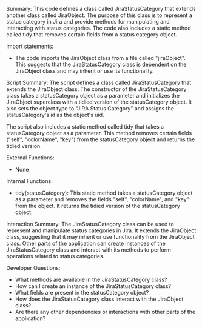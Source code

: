 Summary:
This code defines a class called JiraStatusCategory that extends another class called JiraObject. The purpose of this class is to represent a status category in Jira and provide methods for manipulating and interacting with status categories. The code also includes a static method called tidy that removes certain fields from a status category object.

Import statements:
- The code imports the JiraObject class from a file called "jiraObject". This suggests that the JiraStatusCategory class is dependent on the JiraObject class and may inherit or use its functionality.

Script Summary:
The script defines a class called JiraStatusCategory that extends the JiraObject class. The constructor of the JiraStatusCategory class takes a statusCategory object as a parameter and initializes the JiraObject superclass with a tidied version of the statusCategory object. It also sets the object type to "JIRA Status Category" and assigns the statusCategory's id as the object's uid.

The script also includes a static method called tidy that takes a statusCategory object as a parameter. This method removes certain fields ("self", "colorName", "key") from the statusCategory object and returns the tidied version.

External Functions:
- None

Internal Functions:
- tidy(statusCategory): This static method takes a statusCategory object as a parameter and removes the fields "self", "colorName", and "key" from the object. It returns the tidied version of the statusCategory object.

Interaction Summary:
The JiraStatusCategory class can be used to represent and manipulate status categories in Jira. It extends the JiraObject class, suggesting that it may inherit or use functionality from the JiraObject class. Other parts of the application can create instances of the JiraStatusCategory class and interact with its methods to perform operations related to status categories.

Developer Questions:
- What methods are available in the JiraStatusCategory class?
- How can I create an instance of the JiraStatusCategory class?
- What fields are present in the statusCategory object?
- How does the JiraStatusCategory class interact with the JiraObject class?
- Are there any other dependencies or interactions with other parts of the application?